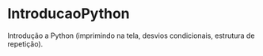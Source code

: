 # IntroducaoPython
Introdução a Python (imprimindo na tela, desvios condicionais, estrutura de repetição).
